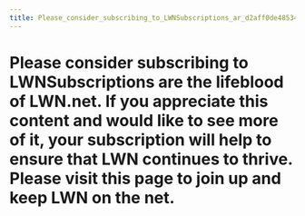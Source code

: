```yaml
---
title: Please_consider_subscribing_to_LWNSubscriptions_ar_d2aff0de485347af886bb6704852fdcd
---
```


# Please consider subscribing to LWNSubscriptions are the lifeblood of LWN.net. If you appreciate this content and would like to see more of it, your subscription will help to ensure that LWN continues to thrive. Please visit this page to join up and keep LWN on the net.